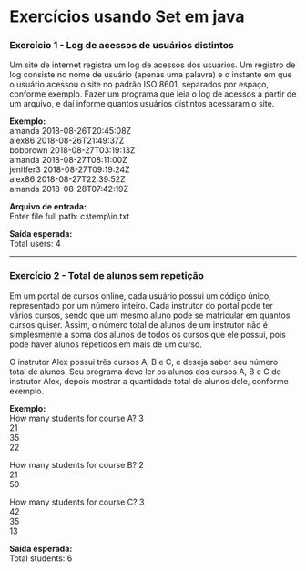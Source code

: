 # Exercícios usando Set em java

### Exercício 1 - Log de acessos de usuários distintos

Um site de internet registra um log de acessos dos usuários. Um registro de log consiste no nome de usuário (apenas uma palavra) e o instante em que o usuário acessou o site no padrão ISO 8601, separados por espaço, conforme exemplo. Fazer um programa que leia o log de acessos a partir de um arquivo, e daí informe quantos usuários distintos acessaram o site. 

**Exemplo:** <br>
amanda 2018-08-26T20:45:08Z <br>
alex86 2018-08-26T21:49:37Z <br>
bobbrown 2018-08-27T03:19:13Z <br>
amanda 2018-08-27T08:11:00Z <br>
jeniffer3 2018-08-27T09:19:24Z <br>
alex86 2018-08-27T22:39:52Z <br>
amanda 2018-08-28T07:42:19Z <br>

**Arquivo de entrada:** <br>
Enter file full path: c:\temp\in.txt <br>

**Saída esperada:** <br>
Total users: 4 <br>

---

### Exercício 2 - Total de alunos sem repetição

Em um portal de cursos online, cada usuário possui um código único, representado por um número inteiro. Cada instrutor do portal pode ter vários cursos, sendo que um mesmo aluno pode se matricular em quantos cursos quiser. Assim, o número total de alunos de um instrutor não é simplesmente a soma dos alunos de todos os cursos que ele possui, pois pode haver alunos repetidos em mais de um curso.

O instrutor Alex possui três cursos A, B e C, e deseja saber seu número total de alunos. Seu programa deve ler os alunos dos cursos A, B e C do instrutor Alex, depois mostrar a quantidade total de alunos dele, conforme exemplo. 

**Exemplo:** <br>
How many students for course A? 3 <br>
21 <br>
35 <br>
22 <br>

How many students for course B? 2 <br>
21 <br>
50 <br>

How many students for course C? 3 <br>
42 <br>
35 <br>
13 <br>

**Saída esperada:** <br>
Total students: 6 <br>

